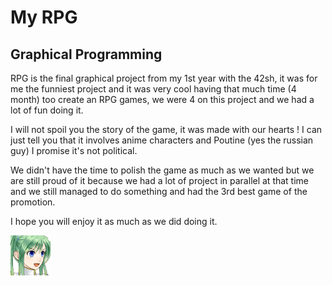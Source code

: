 # My RPG

## Graphical Programming

RPG is the final graphical project from my 1st year with the 42sh, it was for me the funniest project and it was very cool having that much time (4 month) too create an RPG games, we were 4 on this project and we had a lot of fun doing it.

I will not spoil you the story of the game, it was made with our hearts ! I can just tell you that it involves anime characters and Poutine (yes the russian guy) I promise it's not political.

We didn't have the time to polish the game as much as we wanted but we are still proud of it because we had a lot of project in parallel at that time and we still managed to do something and had the 3rd best game of the promotion.

I hope you will enjoy it as much as we did doing it.

<img src="assets/img/icon.png" alt="My RPG" width="64" height="64">